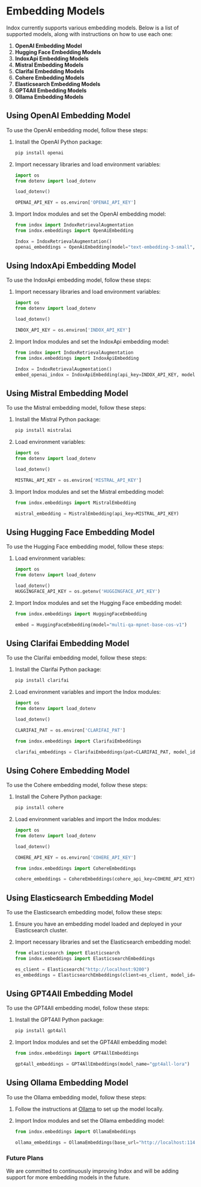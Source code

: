 # Embedding Models

Indox currently supports various embedding models. Below is a list of supported models, along with instructions on how to use each one:

1. **OpenAI Embedding Model**
2. **Hugging Face Embedding Models**
3. **IndoxApi Embedding Models**
4. **Mistral Embedding Models**
5. **Clarifai Embedding Models**
6. **Cohere Embedding Models**
7. **Elasticsearch Embedding Models**
8. **GPT4All Embedding Models**
9. **Ollama Embedding Models**

## Using OpenAI Embedding Model

To use the OpenAI embedding model, follow these steps:

1. Install the OpenAI Python package:

   ```bash
   pip install openai
   ```

2. Import necessary libraries and load environment variables:

   ```python
   import os
   from dotenv import load_dotenv

   load_dotenv()

   OPENAI_API_KEY = os.environ['OPENAI_API_KEY']
   ```

3. Import Indox modules and set the OpenAI embedding model:

   ```python
   from indox import IndoxRetrievalAugmentation
   from indox.embeddings import OpenAiEmbedding

   Indox = IndoxRetrievalAugmentation()
   openai_embeddings = OpenAiEmbedding(model="text-embedding-3-small", openai_api_key=OPENAI_API_KEY)
   ```

## Using IndoxApi Embedding Model

To use the IndoxApi embedding model, follow these steps:

1. Import necessary libraries and load environment variables:

   ```python
   import os
   from dotenv import load_dotenv

   load_dotenv()

   INDOX_API_KEY = os.environ['INDOX_API_KEY']
   ```

2. Import Indox modules and set the IndoxApi embedding model:

   ```python
   from indox import IndoxRetrievalAugmentation
   from indox.embeddings import IndoxApiEmbedding

   Indox = IndoxRetrievalAugmentation()
   embed_openai_indox = IndoxApiEmbedding(api_key=INDOX_API_KEY, model="text-embedding-3-small")
   ```

## Using Mistral Embedding Model

To use the Mistral embedding model, follow these steps:

1. Install the Mistral Python package:

   ```bash
   pip install mistralai
   ```

2. Load environment variables:

   ```python
   import os
   from dotenv import load_dotenv

   load_dotenv()

   MISTRAL_API_KEY = os.environ['MISTRAL_API_KEY']
   ```

3. Import Indox modules and set the Mistral embedding model:

   ```python
   from indox.embeddings import MistralEmbedding

   mistral_embedding = MistralEmbedding(api_key=MISTRAL_API_KEY)
   ```

## Using Hugging Face Embedding Model

To use the Hugging Face embedding model, follow these steps:

1. Load environment variables:

   ```python
   import os
   from dotenv import load_dotenv

   load_dotenv()
   HUGGINGFACE_API_KEY = os.getenv('HUGGINGFACE_API_KEY')
   ```

2. Import Indox modules and set the Hugging Face embedding model:

   ```python
   from indox.embeddings import HuggingFaceEmbedding

   embed = HuggingFaceEmbedding(model="multi-qa-mpnet-base-cos-v1")
   ```

## Using Clarifai Embedding Model

To use the Clarifai embedding model, follow these steps:

1. Install the Clarifai Python package:

   ```bash
   pip install clarifai
   ```

2. Load environment variables and import the Indox modules:

   ```python
   import os
   from dotenv import load_dotenv

   load_dotenv()

   CLARIFAI_PAT = os.environ['CLARIFAI_PAT']

   from indox.embeddings import ClarifaiEmbeddings

   clarifai_embeddings = ClarifaiEmbeddings(pat=CLARIFAI_PAT, model_id="model-id")
   ```

## Using Cohere Embedding Model

To use the Cohere embedding model, follow these steps:

1. Install the Cohere Python package:

   ```bash
   pip install cohere
   ```

2. Load environment variables and import the Indox modules:

   ```python
   import os
   from dotenv import load_dotenv

   load_dotenv()

   COHERE_API_KEY = os.environ['COHERE_API_KEY']

   from indox.embeddings import CohereEmbeddings

   cohere_embeddings = CohereEmbeddings(cohere_api_key=COHERE_API_KEY)
   ```

## Using Elasticsearch Embedding Model

To use the Elasticsearch embedding model, follow these steps:

1. Ensure you have an embedding model loaded and deployed in your Elasticsearch cluster.

2. Import necessary libraries and set the Elasticsearch embedding model:

   ```python
   from elasticsearch import Elasticsearch
   from indox.embeddings import ElasticsearchEmbeddings

   es_client = Elasticsearch("http://localhost:9200")
   es_embeddings = ElasticsearchEmbeddings(client=es_client, model_id="model-id")
   ```

## Using GPT4All Embedding Model

To use the GPT4All embedding model, follow these steps:

1. Install the GPT4All Python package:

   ```bash
   pip install gpt4all
   ```

2. Import Indox modules and set the GPT4All embedding model:

   ```python
   from indox.embeddings import GPT4AllEmbeddings

   gpt4all_embeddings = GPT4AllEmbeddings(model_name="gpt4all-lora")
   ```

## Using Ollama Embedding Model

To use the Ollama embedding model, follow these steps:

1. Follow the instructions at [Ollama](https://ollama.ai/) to set up the model locally.

2. Import Indox modules and set the Ollama embedding model:

   ```python
   from indox.embeddings import OllamaEmbeddings

   ollama_embeddings = OllamaEmbeddings(base_url="http://localhost:11434", model="llama2")
   ```

### Future Plans

We are committed to continuously improving Indox and will be adding support for more embedding models in the future.
